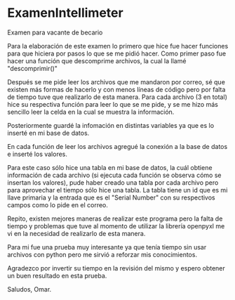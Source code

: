 # ExamenIntellimeter
Examen para vacante de becario 

Para la elaboración de este examen lo primero que hice fue hacer funciones para que hiciera por pasos lo que se me pidió hacer. 
Como primer paso fue hacer una función que descomprime archivos, la cual la llamé "descomprimir()"

Después se me pide leer los archivos que me mandaron por correo, sé que existen más formas de hacerlo y con menos líneas de código pero por falta de tiempo
tuve que realizarlo de esta manera. 
Para cada archivo (3 en total) hice su respectiva función para leer lo que se me pide, y se me hizo más sencillo leer la celda en la cual se muestra la información.

Posteriormente guardé la infomación en distintas variables ya que es lo inserté en mi base de datos. 

En cada función de leer los archivos agregué la conexión a la base de datos e inserté los valores.

Para este caso sólo hice una tabla en mi base de datos, la cuál obtiene información de cada archivo (si ejecuta cada función se observa cómo se insertan los valores), pude haber creado una tabla por
cada archivo pero para aprovechar el tiempo sólo hice una tabla. La tabla tiene un id que es mi llave primaria y la entrada que es el "Serial Number" con su respectivos campos
como lo pide en el correo.

Repito, existen mejores maneras de realizar este programa pero la falta de tiempo y problemas que tuve al momento de utilizar la librería openpyxl me vi en la necesidad de 
realizarlo de esta manera. 

Para mi fue una prueba muy interesante ya que tenía tiempo sin usar archivos con python pero me sirvió a reforzar mis conocimientos.

Agradezco por invertir su tiempo en la revisión del mismo y espero obtener un buen resultado en esta prueba. 

Saludos, Omar.
